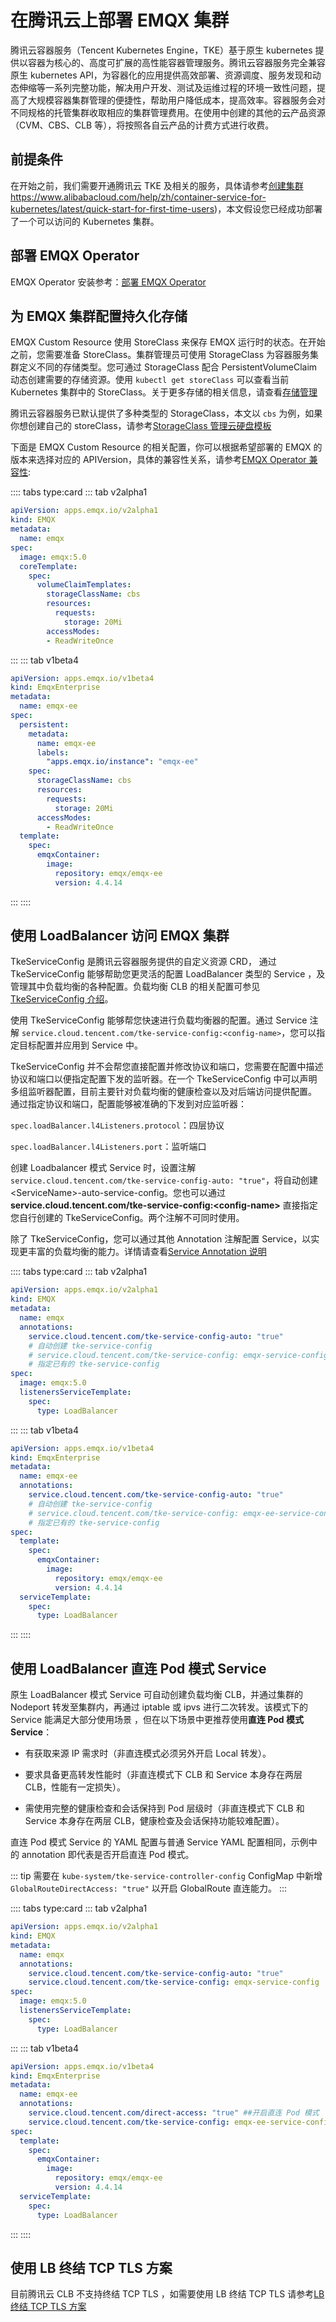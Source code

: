 # 在腾讯云上部署 EMQX 集群

腾讯云容器服务（Tencent Kubernetes Engine，TKE）基于原生 kubernetes 提供以容器为核心的、高度可扩展的高性能容器管理服务。腾讯云容器服务完全兼容原生 kubernetes API，为容器化的应用提供高效部署、资源调度、服务发现和动态伸缩等一系列完整功能，解决用户开发、测试及运维过程的环境一致性问题，提高了大规模容器集群管理的便捷性，帮助用户降低成本，提高效率。容器服务会对不同规格的托管集群收取相应的集群管理费用。在使用中创建的其他的云产品资源（CVM、CBS、CLB 等），将按照各自云产品的计费方式进行收费。

## 前提条件

在开始之前，我们需要开通腾讯云 TKE 及相关的服务，具体请参考[创建集群](https://cloud.tencent.com/document/product/457/32189)https://www.alibabacloud.com/help/zh/container-service-for-kubernetes/latest/quick-start-for-first-time-users)，本文假设您已经成功部署了一个可以访问的 Kubernetes 集群。

## 部署 EMQX Operator

EMQX Operator 安装参考：[部署 EMQX Operator](../getting-started/getting-started.md)

## 为 EMQX 集群配置持久化存储

EMQX Custom Resource 使用 StoreClass 来保存 EMQX 运行时的状态。在开始之前，您需要准备 StoreClass。集群管理员可使用 StorageClass 为容器服务集群定义不同的存储类型。您可通过 StorageClass 配合 PersistentVolumeClaim 动态创建需要的存储资源。使用 `kubectl get storeClass` 可以查看当前 Kubernetes 集群中的 StoreClass。关于更多存储的相关信息，请查看[存储管理](https://cloud.tencent.com/document/product/457/46962)

腾讯云容器服务已默认提供了多种类型的 StorageClass，本文以 `cbs` 为例，如果你想创建自己的 storeClass，请参考[StorageClass 管理云硬盘模板](https://cloud.tencent.com/document/product/457/44239)

下面是 EMQX Custom Resource 的相关配置，你可以根据希望部署的 EMQX 的版本来选择对应的 APIVersion，具体的兼容性关系，请参考[EMQX Operator 兼容性](../README.md):

:::: tabs type:card
::: tab v2alpha1

```yaml
apiVersion: apps.emqx.io/v2alpha1
kind: EMQX
metadata:
  name: emqx
spec:
  image: emqx:5.0
  coreTemplate:
    spec:
      volumeClaimTemplates:
        storageClassName: cbs
        resources:
          requests:
            storage: 20Mi
        accessModes:
        - ReadWriteOnce
```

:::
::: tab v1beta4

```yaml
apiVersion: apps.emqx.io/v1beta4
kind: EmqxEnterprise
metadata:
  name: emqx-ee
spec:
  persistent:
    metadata:
      name: emqx-ee
      labels:
        "apps.emqx.io/instance": "emqx-ee"
    spec:
      storageClassName: cbs
      resources:
        requests:
          storage: 20Mi
      accessModes:
        - ReadWriteOnce
  template:
    spec:
      emqxContainer:
        image:
          repository: emqx/emqx-ee
          version: 4.4.14
```

:::
::::

## 使用 LoadBalancer 访问 EMQX 集群

TkeServiceConfig 是腾讯云容器服务提供的自定义资源 CRD， 通过 TkeServiceConfig 能够帮助您更灵活的配置 LoadBalancer 类型的 Service ，及管理其中负载均衡的各种配置。负载均衡 CLB 的相关配置可参见 [TkeServiceConfig 介绍](https://cloud.tencent.com/document/product/457/41895)。

使用 TkeServiceConfig 能够帮您快速进行负载均衡器的配置。通过 Service 注解 `service.cloud.tencent.com/tke-service-config:<config-name>`，您可以指定目标配置并应用到 Service 中。

TkeServiceConfig 并不会帮您直接配置并修改协议和端口，您需要在配置中描述协议和端口以便指定配置下发的监听器。在一个 TkeServiceConfig 中可以声明多组监听器配置，目前主要针对负载均衡的健康检查以及对后端访问提供配置。 通过指定协议和端口，配置能够被准确的下发到对应监听器：

`spec.loadBalancer.l4Listeners.protocol`：四层协议

`spec.loadBalancer.l4Listeners.port`：监听端口

创建 Loadbalancer 模式 Service 时，设置注解 `service.cloud.tencent.com/tke-service-config-auto: "true"`，将自动创建 \<ServiceName>-auto-service-config。您也可以通过 **service.cloud.tencent.com/tke-service-config:\<config-name>** 直接指定您自行创建的 TkeServiceConfig。两个注解不可同时使用。

除了 TkeServiceConfig，您可以通过其他 Annotation 注解配置 Service，以实现更丰富的负载均衡的能力。详情请查看[Service Annotation 说明](https://cloud.tencent.com/document/product/457/51258)

:::: tabs type:card
::: tab v2alpha1

```yaml
apiVersion: apps.emqx.io/v2alpha1
kind: EMQX
metadata:
  name: emqx
  annotations:
    service.cloud.tencent.com/tke-service-config-auto: "true"
    # 自动创建 tke-service-config
    # service.cloud.tencent.com/tke-service-config: emqx-service-config
    # 指定已有的 tke-service-config
spec:
  image: emqx:5.0
  listenersServiceTemplate:
    spec:
      type: LoadBalancer
```

:::
::: tab v1beta4

```yaml
apiVersion: apps.emqx.io/v1beta4
kind: EmqxEnterprise
metadata:
  name: emqx-ee
  annotations:
    service.cloud.tencent.com/tke-service-config-auto: "true"
    # 自动创建 tke-service-config
    # service.cloud.tencent.com/tke-service-config: emqx-ee-service-config
    # 指定已有的 tke-service-config
spec:
  template:
    spec:
      emqxContainer:
        image:
          repository: emqx/emqx-ee
          version: 4.4.14
  serviceTemplate:
    spec:
      type: LoadBalancer
```

:::
::::

## 使用 LoadBalancer 直连 Pod 模式 Service

原生 LoadBalancer 模式 Service 可自动创建负载均衡 CLB，并通过集群的 Nodeport 转发至集群内，再通过 iptable 或 ipvs 进行二次转发。该模式下的 Service 能满足大部分使用场景 ，但在以下场景中更推荐使用**直连 Pod 模式 Service**：

+ 有获取来源 IP 需求时（非直连模式必须另外开启 Local 转发）。

+ 要求具备更高转发性能时（非直连模式下 CLB 和 Service 本身存在两层 CLB，性能有一定损失）。

+ 需使用完整的健康检查和会话保持到 Pod 层级时（非直连模式下 CLB 和 Service 本身存在两层 CLB，健康检查及会话保持功能较难配置）。

直连 Pod 模式 Service 的 YAML 配置与普通 Service YAML 配置相同，示例中的 annotation 即代表是否开启直连 Pod 模式。

::: tip
需要在 `kube-system/tke-service-controller-config` ConfigMap 中新增 `GlobalRouteDirectAccess: "true"` 以开启 GlobalRoute 直连能力。
:::

:::: tabs type:card
::: tab v2alpha1

```yaml
apiVersion: apps.emqx.io/v2alpha1
kind: EMQX
metadata:
  name: emqx
  annotations:
    service.cloud.tencent.com/tke-service-config-auto: "true"
   	service.cloud.tencent.com/tke-service-config: emqx-service-config
spec:
  image: emqx:5.0
  listenersServiceTemplate:
    spec:
      type: LoadBalancer
```

:::
::: tab v1beta4

```yaml
apiVersion: apps.emqx.io/v1beta4
kind: EmqxEnterprise
metadata:
  name: emqx-ee
  annotations:
    service.cloud.tencent.com/direct-access: "true" ##开启直连 Pod 模式
   	service.cloud.tencent.com/tke-service-config: emqx-ee-service-config
spec:
  template:
    spec:
      emqxContainer:
        image:
          repository: emqx/emqx-ee
          version: 4.4.14
  serviceTemplate:
    spec:
      type: LoadBalancer
```

:::
::::

## 使用 LB 终结 TCP TLS 方案

目前腾讯云 CLB 不支持终结 TCP TLS ，如需要使用 LB 终结 TCP TLS 请参考[LB 终结 TCP TLS 方案](https://github.com/emqx/emqx-operator/discussions/312)





